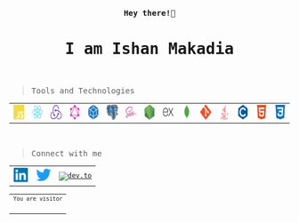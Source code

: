 <p align="center"><samp><b> Hey there!👋 </b></samp></p>
<p align="center"><h1 align="center"><samp>I am Ishan Makadia</samp></h1></p>

<br>

> <samp>Tools and Technologies</samp>
<table>
<tr>
    <td>
      <code><a href="https://developer.mozilla.org/en-US/docs/Web/JavaScript" target="_blank"><img height="27" src="https://github.com/devicons/devicon/blob/master/icons/javascript/javascript-plain.svg" alt="js"></a></code>
    </td>
    <td>
      <code><a href="https://reactjs.org/" target="_blank"><img height="27" src="https://github.com/devicons/devicon/blob/master/icons/react/react-original.svg" alt="react"></a></code>
    </td>
    <td>
      <code><a href="https://redux.js.org/" target="_blank"><img height="27" src="https://github.com/devicons/devicon/blob/master/icons/redux/redux-original.svg" alt="redux"></a></code>
    </td>
    <td>
      <code><a href="https://graphql.org/" target="_blank"><img height="27" src="https://github.com/devicons/devicon/blob/master/icons/graphql/graphql-plain.svg" alt="graphql"></a></code>
    </td>
    <td>
      <code><a href="https://webpack.js.org/" target="_blank"><img height="27" src="https://github.com/devicons/devicon/blob/master/icons/webpack/webpack-plain.svg" alt="webpack"></a></code>
    </td>
    <td>
      <code><a href="https://www.postgresql.org/" target="_blank"><img height="27" src="https://raw.githubusercontent.com/github/explore/80688e429a7d4ef2fca1e82350fe8e3517d3494d/topics/postgresql/postgresql.png" alt="postgres"></a></code>
    </td>
    <td>
      <code><a href="https://sass-lang.com/" target="_blank"><img height="27" src="https://raw.githubusercontent.com/github/explore/80688e429a7d4ef2fca1e82350fe8e3517d3494d/topics/sass/sass.png" alt="sass"></a></code>
    </td>
    <td>
      <code><a href="https://nodejs.org/en/" target="_blank"><img height="27" src="https://raw.githubusercontent.com/github/explore/80688e429a7d4ef2fca1e82350fe8e3517d3494d/topics/nodejs/nodejs.png" alt="node"></a></code>
    </td>
    <td>
      <code><a href="https://expressjs.com/" target="_blank"><img height="27" src="https://github.com/devicons/devicon/blob/master/icons/express/express-original.svg" alt="express"></a></code>
    </td>
     <td>
      <code><a href="https://www.mongodb.com/" target="_blank"><img height="27" src="https://github.com/devicons/devicon/blob/master/icons/mongodb/mongodb-plain.svg" alt="mongo"></a></code>
    </td>
    <td>
      <code><a href="https://git-scm.com/" target="_blank"><img height="27" src="https://github.com/devicons/devicon/blob/master/icons/git/git-plain.svg" alt="git"></a></code>
    </td>
    <td>
      <code><a href="https://www.java.com/en/" target="_blank"><img height="27" src="https://github.com/devicons/devicon/blob/master/icons/java/java-plain.svg" alt="java"></a></code>
    </td>
    <td>
      <code><a href="" target="_blank"><img height="27" src="https://github.com/devicons/devicon/blob/master/icons/c/c-plain.svg" alt="c"></a></code>
    </td>
    <td>
      <code><a href="https://developer.mozilla.org/en-US/docs/Web/HTML" target="_blank"><img height="27" src="https://github.com/devicons/devicon/blob/master/icons/html5/html5-plain.svg" alt="html"></a></code>
    </td>
    <td>
      <code><a href="https://developer.mozilla.org/en-US/docs/Web/CSS" target="_blank"><img height="27" src="https://github.com/devicons/devicon/blob/master/icons/css3/css3-plain.svg" alt="css"></a></code>
    </td>
</tr>
</table>

<br>

> <samp>Connect with me</samp>
<table>
<tr>
    <td>
      <code><a href="https://www.linkedin.com/in/ishanmakadia/" target="_blank"><img height="27" src="https://github.com/devicons/devicon/blob/master/icons/linkedin/linkedin-original.svg" alt="linkedin"></a></code>
    </td>
    <td>
      <code><a href="https://twitter.com/IshanMakadia" target="_blank"><img height="27" src="https://github.com/devicons/devicon/blob/master/icons/twitter/twitter-original.svg" alt="twitter"></a></code>
    </td>
    <td>
      <code><a href="https://dev.to/ishanmakadia" target="_blank"><img height="27" src="https://encrypted-tbn0.gstatic.com/images?q=tbn:ANd9GcQyxsvxCE2Zs5g1aB1CQ2YgzNCEXxp-sOmQ3i0TYIDbPV1Co55X7qcleN11pUqhUI2oWqc&usqp=CAU" alt="dev.to"></a></code>
    </td>
</tr>
</table>

<div align="right">
<table>
  <tr>
    <td>
    <div style="font-size:0.7em;"><samp>You are visitor</samp></div>
    <div ><img height="16" src="https://profile-counter.glitch.me/intrepid-ishan/count.svg" alt="" /></div>
      </td>
  </tr>
</table>
</div>

